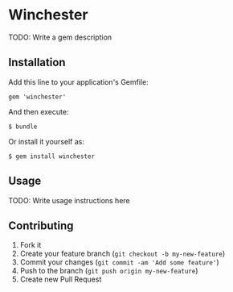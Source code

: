 # Winchester

TODO: Write a gem description

## Installation

Add this line to your application's Gemfile:

    gem 'winchester'

And then execute:

    $ bundle

Or install it yourself as:

    $ gem install winchester

## Usage

TODO: Write usage instructions here

## Contributing

1. Fork it
2. Create your feature branch (`git checkout -b my-new-feature`)
3. Commit your changes (`git commit -am 'Add some feature'`)
4. Push to the branch (`git push origin my-new-feature`)
5. Create new Pull Request
